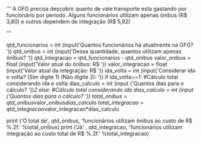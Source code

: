 '''
    A GFG precisa descobrir quanto de vale transporte esta gastando por funcionário por período.
    Alguns funcionários utilizam apenas ônibus (R$ 3,80) e outros dependem de integração (R$ 5,92)
 
'''

qtd_funcionarios = int (input('Quantos funcionários há atualmente na GFG? '))
qtd_onibus = int (input('Dessa quantidade, quantos utilizam apenas ônibus? '))
qtd_integracao = qtd_funcionarios - qtd_onibus
valor_onibus = float (input('Valor atual do ônibus: R$ '))
valor_integracao = float (input('Valor atual da integração: R$ '))
ida_volta = int (input('Considerar ida e volta? (Sim digite 1) (Não digite 2): '))
if ida_volta==1: #Cálculo total considerando ida e volta
    dias_calculo = int (input ('Quantos dias para o cálculo? '))*2
else: #Cálculo total considerando ida
    dias_calculo = int (input ('Quantos dias para o cálculo? '))
total_onibus = qtd_onibus*valor_onibus*dias_calculo 
total_integracao = qtd_integracao*valor_integracao*dias_calculo

print ('O total de', qtd_onibus, 'funcionários utilizam ônibus ao custo de R$ %.2f.' %total_onibus)
print ('Já' , qtd_integracao, 'funcionários utilizam integração ao custo total de R$ %.2f.' %total_integracao)
